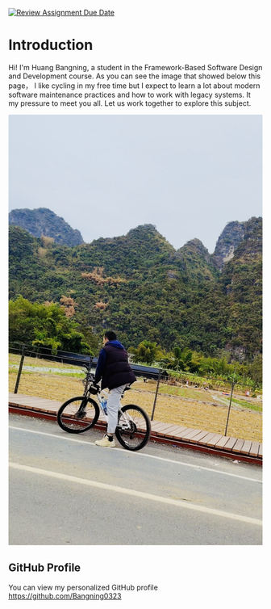 [![Review Assignment Due Date](https://classroom.github.com/assets/deadline-readme-button-22041afd0340ce965d47ae6ef1cefeee28c7c493a6346c4f15d667ab976d596c.svg)](https://classroom.github.com/a/0MOLbOcH)
# Introduction
Hi! I'm Huang Bangning, a student in the Framework-Based Software Design and Development course. 
As you can see the image that showed below this page， I like cycling in my free time but 
I expect to learn a lot about modern software maintenance practices and how to work with legacy systems. 
It my pressure to meet you all. Let us work together to explore this subject. 

![My Image](image.jpg)  <!-- Link to the uploaded image -->

## GitHub Profile

You can view my personalized GitHub profile https://github.com/Bangning0323


